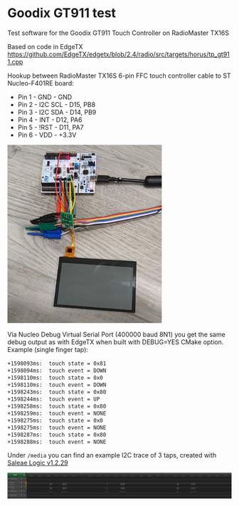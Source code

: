 # Goodix GT911 test

Test software for the Goodix GT911 Touch Controller on RadioMaster TX16S

Based on code in EdgeTX https://github.com/EdgeTX/edgetx/blob/2.4/radio/src/targets/horus/tp_gt911.cpp

Hookup between RadioMaster TX16S 6-pin FFC touch controller cable to ST Nucleo-F401RE board:

* Pin 1 - GND - GND
* Pin 2 - I2C SCL - D15, PB8
* Pin 3 - I2C SDA - D14, PB9
* Pin 4 - INT - D12, PA6
* Pin 5 - !RST - D11, PA7
* Pin 6 - VDD - +3.3V

<img src="media/Nucleo-F401RE_hookup.jpg" height="400px">

Via Nucleo Debug Virtual Serial Port (400000 baud 8N1) you get the same debug output as with EdgeTX when built with DEBUG=YES CMake option. Example (single finger tap):

```
+1598093ms:  touch state = 0x81
+1598094ms:  touch event = DOWN
+1598110ms:  touch state = 0x0
+1598110ms:  touch event = DOWN
+1598243ms:  touch state = 0x80
+1598244ms:  touch event = UP
+1598258ms:  touch state = 0x80
+1598259ms:  touch event = NONE
+1598275ms:  touch state = 0x0
+1598275ms:  touch event = NONE
+1598287ms:  touch state = 0x80
+1598288ms:  touch event = NONE
```

Under `/media` you can find an example I2C trace of 3 taps, created with [Saleae Logic v1.2.29](https://support.saleae.com/logic-software/legacy-software/older-software-releases)

<img src="media/LAtrace_3taps.png">
